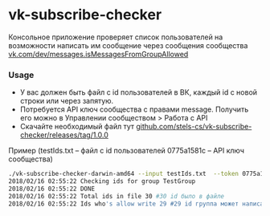 # vk-subscribe-checker

Консольное приложение проверяет список пользователей на возможности написать им сообщение через сообщения сообщества
[vk.com/dev/messages.isMessagesFromGroupAllowed](https://vk.com/dev/messages.isMessagesFromGroupAllowed)

### Usage

- У вас должен быть файл с id пользователей в ВК, каждый id с новой строки или через запятую.
- Потребуется API ключ сообщества с правами message. Получить его можно в Управлении сообществом > Работа с API
- Скачайте необходимый файл тут [github.com/stels-cs/vk-subscribe-checker/releases/tag/1.0.0](https://github.com/stels-cs/vk-subscribe-checker/releases/tag/1.0.0)

Пример (testIds.txt – файл с id пользователей 0775a1581c – API ключ сообщества)

```bash
./vk-subscribe-checker-darwin-amd64 --input testIds.txt  --token 0775a1581c > allow.txt
2018/02/16 02:55:22 Checking ids for group TestGroup
2018/02/16 02:55:22 DONE
2018/02/16 02:55:22 Total ids in file 30 #30 id было в файле
2018/02/16 02:55:22 Ids who's allow write 29 #29 id группа может написать, сами id в файле allow
````
